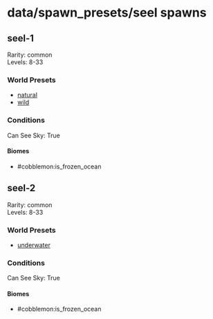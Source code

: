 # data/spawn_presets/seel spawns  
  
## seel-1  
Rarity: common  
Levels: 8-33  
  
### World Presets  
* [natural](/data/world_presets/natural.md)  
* [wild](/data/world_presets/wild.md)  
  
### Conditions  
Can See Sky: True  
  
#### Biomes  
  * #cobblemon:is_frozen_ocean
  
  
## seel-2  
Rarity: common  
Levels: 8-33  
  
### World Presets  
* [underwater](/data/world_presets/underwater.md)  
  
### Conditions  
Can See Sky: True  
  
#### Biomes  
  * #cobblemon:is_frozen_ocean
  
